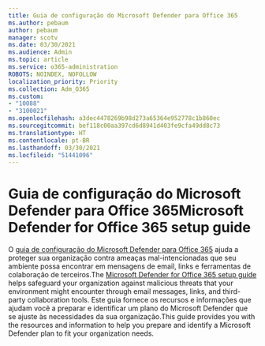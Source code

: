```yaml
---
title: Guia de configuração do Microsoft Defender para Office 365
ms.author: pebaum
author: pebaum
manager: scotv
ms.date: 03/30/2021
ms.audience: Admin
ms.topic: article
ms.service: o365-administration
ROBOTS: NOINDEX, NOFOLLOW
localization_priority: Priority
ms.collection: Adm_O365
ms.custom:
- "10088"
- "3100021"
ms.openlocfilehash: a3dec4478269b98d273a65364e952778c1b860ec
ms.sourcegitcommit: bef118c00aa397cd6d8941d403fe9cfa49dd8c73
ms.translationtype: HT
ms.contentlocale: pt-BR
ms.lasthandoff: 03/30/2021
ms.locfileid: "51441096"
---
```

# <a name="microsoft-defender-for-office-365-setup-guide"></a><span data-ttu-id="48e16-102">Guia de configuração do Microsoft Defender para Office 365</span><span class="sxs-lookup"><span data-stu-id="48e16-102">Microsoft Defender for Office 365 setup guide</span></span>

<span data-ttu-id="48e16-103">O [guia de configuração do Microsoft Defender para Office 365](https://go.microsoft.com/fwlink/?linkid=2146614) ajuda a proteger sua organização contra ameaças mal-intencionadas que seu ambiente possa encontrar em mensagens de email, links e ferramentas de colaboração de terceiros.</span><span class="sxs-lookup"><span data-stu-id="48e16-103">The [Microsoft Defender for Office 365 setup guide](https://go.microsoft.com/fwlink/?linkid=2146614) helps safeguard your organization against malicious threats that your environment might encounter through email messages, links, and third-party collaboration tools.</span></span> <span data-ttu-id="48e16-104">Este guia fornece os recursos e informações que ajudam você a preparar e identificar um plano do Microsoft Defender que se ajuste às necessidades da sua organização.</span><span class="sxs-lookup"><span data-stu-id="48e16-104">This guide provides you with the resources and information to help you prepare and identify a Microsoft Defender plan to fit your organization needs.</span></span>